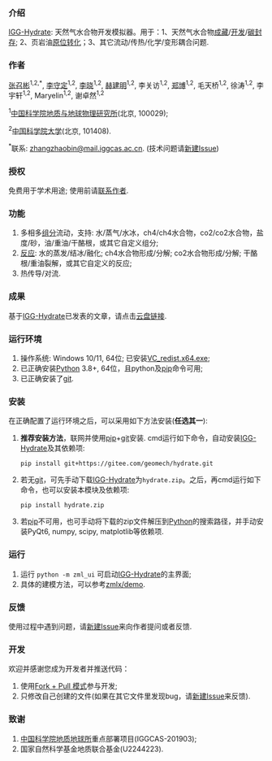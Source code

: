 ### 介绍

[IGG-Hydrate](https://gitee.com/geomech/hydrate): 天然气水合物开发模拟器。用于：1、天然气水合物[成藏](https://doi.org/10.3390/w16192822)/[开发](https://doi.org/10.1016/j.apenergy.2024.122963)/[碳封存](https://doi.org/10.1021/acs.energyfuels.4c04288); 2、页岩油[原位转化](https://doi.org/10.1016/j.petsci.2024.05.025)；3、其它流动/传热/化学/变形耦合问题.

### 作者

[张召彬](https://igg.cas.cn/sourcedb_igg_cas/cn/zjrck/201703/t20170306_4755492.html)<sup>1,2,*</sup>, [李守定](https://igg.cas.cn/sourcedb_igg_cas/cn/zjrck/201412/t20141218_4278784.html)<sup>1,2</sup>, [李晓](https://igg.cas.cn/sourcedb_igg_cas/cn/zjrck/200907/t20090713_2065538.html)<sup>1,2</sup>, [赫建明](https://igg.cas.cn/sourcedb_igg_cas/cn/zjrck/201203/t20120302_3448658.html)<sup>1,2</sup>, 李关访<sup>1,2</sup>, [郑博](https://igg.cas.cn/sourcedb_igg_cas/cn/zjrck/202303/t20230322_6706946.html)<sup>1,2</sup>, 毛天桥<sup>1,2</sup>, 徐涛<sup>1,2</sup>, 李宇轩<sup>1,2</sup>, Maryelin<sup>1,2</sup>, 谢卓然<sup>1,2</sup>

<sup>1</sup>[中国科学院地质与地球物理研究所](https://igg.cas.cn/)(北京, 100029);

<sup>2</sup>[中国科学院大学](https://www.ucas.ac.cn/)(北京, 101408).

<sup>*</sup>联系: [zhangzhaobin@mail.iggcas.ac.cn](zhangzhaobin@mail.iggcas.ac.cn).   (技术问题请[新建Issue](https://gitee.com/geomech/hydrate/issues/new))

### 授权

免费用于学术用途; 使用前请[联系作者](https://igg.cas.cn/sourcedb_igg_cas/cn/zjrck/201703/t20170306_4755492.html). 

### 功能
1. 多相多[组分](https://gitee.com/geomech/hydrate/tree/master/zmlx/fluid)流动，支持: 水/蒸气/水冰，ch4/ch4水合物，co2/co2水合物，盐度/砂，油/重油/干酪根，或其它自定义组分;  
2. [反应](https://gitee.com/geomech/hydrate/tree/master/zmlx/react): 水的蒸发/结冰/融化; ch4水合物形成/分解; co2水合物形成/分解; 干酪根/重油裂解，或其它自定义的反应;
3. 热传导/对流.

### 成果
基于[IGG-Hydrate](https://gitee.com/geomech/hydrate)已发表的文章，请点击[云盘链接](https://pan.cstcloud.cn/s/5cKaQrdFSHM). 

### 运行环境
1. 操作系统: Windows 10/11, 64位; 已安装[VC_redist.x64.exe](https://gitee.com/geomech/hydrate/attach_files);
2. 已正确安装[Python](https://www.python.org/) 3.8+, 64位，且python及[pip](https://www.runoob.com/w3cnote/python-pip-install-usage.html)命令可用; 
3. 已正确安装了[git](https://git-scm.com/). 

### 安装
在正确配置了运行环境之后，可以采用如下方法安装(**任选其一**):
1. **推荐安装方法**，联网并使用[pip](https://www.runoob.com/w3cnote/python-pip-install-usage.html)+[git](https://git-scm.com/)安装. cmd运行如下命令，自动安装[IGG-Hydrate](https://gitee.com/geomech/hydrate)及其依赖项:

    `pip install git+https://gitee.com/geomech/hydrate.git`

2. 若无[git](https://git-scm.com/)，可先手动下载[IGG-Hydrate](https://gitee.com/geomech/hydrate)为`hydrate.zip`。之后，再cmd运行如下命令，也可以安装本模块及依赖项:

    `pip install hydrate.zip` 

3. 若[pip](https://www.runoob.com/w3cnote/python-pip-install-usage.html)不可用，也可手动将下载的zip文件解压到[Python](https://www.python.org/)的搜索路径，并手动安装PyQt6, numpy, scipy, matplotlib等依赖项. 

### 运行

1. 运行 `python -m zml_ui` 可启动[IGG-Hydrate](https://gitee.com/geomech/hydrate)的主界面;
2. 具体的建模方法，可以参考[zmlx/demo](https://gitee.com/geomech/hydrate/tree/master/zmlx/demo). 

### 反馈

使用过程中遇到问题，请[新建Issue](https://gitee.com/geomech/hydrate/issues/new)来向作者提问或者反馈.

### 开发
欢迎并感谢您成为开发者并推送代码：
1. 使用[Fork + Pull 模式](https://help.gitee.com/base/pullrequest/Fork+Pull)参与开发;
2. 只修改自己创建的文件(如果在其它文件里发现bug，请[新建Issue](https://gitee.com/geomech/hydrate/issues/new)来反馈).

### 致谢

1. [中国科学院地质地球所](https://igg.cas.cn/)重点部署项目(IGGCAS-201903);
2. 国家自然科学基金地质联合基金(U2244223).


